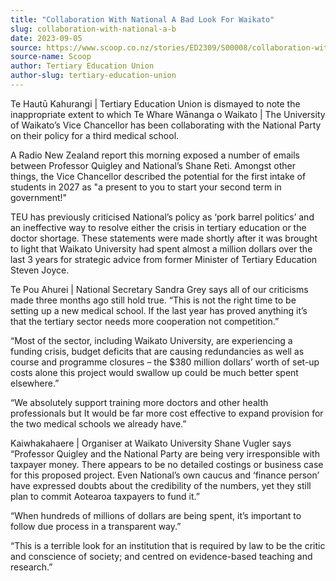 ```yaml
---
title: "Collaboration With National A Bad Look For Waikato"
slug: collaboration-with-national-a-b
date: 2023-09-05
source: https://www.scoop.co.nz/stories/ED2309/S00008/collaboration-with-national-a-b
source-name: Scoop
author: Tertiary Education Union
author-slug: tertiary-education-union
---
```


<p>Te Hautū Kahurangi | Tertiary Education Union is
dismayed to note the inappropriate extent to which Te Whare
Wānanga o Waikato | The University of Waikato’s Vice
Chancellor has been collaborating with the National Party on
their policy for a third medical school.</p>

<p>A Radio New
Zealand report this morning exposed a number of emails
between Professor Quigley and National’s Shane Reti.
Amongst other things, the Vice Chancellor described the
potential for the first intake of students in 2027 as "a
present to you to start your second term in
government!"</p>

<p>TEU has previously
criticised National’s policy as ‘pork barrel
politics’ and an ineffective way to resolve either the
crisis in tertiary education or the doctor shortage. These
statements were made shortly after it was brought to light
that Waikato
University had spent almost a million dollars over the last
3 years for strategic advice from former Minister of
Tertiary Education Steven Joyce.</p>

<p>Te Pou Ahurei |
National Secretary Sandra Grey says all of our criticisms
made three months ago still hold true. “This is not the
right time to be setting up a new medical school. If the
last year has proved anything it’s that the tertiary
sector needs more cooperation not
competition.”</p>

<p>“Most of the sector, including
Waikato University, are experiencing a funding crisis,
budget deficits that are causing redundancies as well as
course and programme closures – the $380 million
dollars’ worth of set-up costs alone this project would
swallow up could be much better spent
elsewhere.”</p>

<p>“We absolutely support training more
doctors and other health professionals but It would be far
more cost effective to expand provision for the two medical
schools we already have.”</p>

<p>Kaiwhakahaere | Organiser
at Waikato University Shane Vugler says “Professor Quigley
and the National Party are being very irresponsible with
taxpayer money. There appears to be no detailed costings or
business case for this proposed project. Even National’s
own caucus and ‘finance person’ have expressed doubts
about the credibility of the numbers, yet they still plan to
commit Aotearoa taxpayers to fund it.”</p>

<p>“When
hundreds of millions of dollars are being spent, it’s
important to follow due process in a transparent
way.”</p>

<p>“This is a terrible look for an institution
that is required by law to be the critic and conscience of
society; and centred on evidence-based teaching and
research.”</p>

